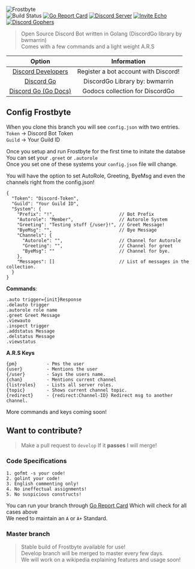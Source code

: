 ![Frostbyte](https://xtclabs.net/img/byte-logo.png)  
![Build Status](https://api.travis-ci.org/proxikal/Frostbyte.svg?branch=master) [![Go Report Card](https://goreportcard.com/badge/github.com/proxikal/Frostbyte)](https://goreportcard.com/report/github.com/proxikal/Frostbyte) [![Discord Server](https://img.shields.io/badge/discord-xTech%20Labs-blue.svg)](https://discord.gg/9PRs6xH) [![Invite Echo](https://img.shields.io/badge/invite-Echo%202.0-red.svg)](https://discordapp.com/oauth2/authorize?permissions=0&scope=bot&client_id=249891250117804032) [![Discord Gophers](https://img.shields.io/badge/discord-Gophers-orange.svg)](https://discord.gg/0f1SbxBZjYoCtNPP)
> Open Source Discord Bot written in Golang (DiscordGo library by bwmarrin)  
Comes with a few commands and a light weight A.R.S  
  
| Option | Information |
|:--: | :--: |
| [Discord Developers](https://discordapp.com/developers/applications/me) | Register a bot account with Discord! |
| [Discord Go](https://github.com/bwmarrin/discordgo) | DiscordGo Library by: bwmarrin |
| [Discord Go (Go Docs)](https://godoc.org/github.com/bwmarrin/discordgo) | Godocs collection for DiscordGo |
  
## Config Frostbyte
When you clone this branch you will see `config.json` with two entries.  
`Token` -> Discord Bot Token  
`Guild` -> Your Guild ID
  
Once you setup and run Frostbyte for the first time to initate the databse  
You can set your `.greet` or `.autorole`  
Once you set one of these systems your `config.json` file will change.
  
You will have the option to set AutoRole, Greeting, ByeMsg and even the channels right from the config.json!  

```
{
  "Token": "Discord-Token",
  "Guild": "Your Guild ID",
  "System": {
    "Prefix": "!",                        // Bot Prefix
    "Autorole": "Member",                 // Autorole System
    "Greeting": "Testing stuff {/user}!", // Greet Message!
    "ByeMsg": "",                         // Bye Message
    "Channels": {
      "Autorole": "",                     // Channel for Autorole
      "Greeting": "",                     // Channel for greet
      "ByeMsg": ""                        // Channel for bye.
    },
    "Messages": []                        // List of messages in the collection.
  }
}
```
    
**Commands**:
```
.auto trigger={init}Response
.delauto trigger
.autorole role name
.greet Greet Message
.viewauto
.inspect trigger
.addstatus Message
.delstatus Message
.viewstatus
```
  
**A.R.S Keys**
```
{pm}           - Pms the user
{user}         - Mentions the user
{/user}        - Says the users name.
{chan}         - Mentions current channel
{listroles}    - Lists all server roles.
{topic}        - Shows current channel topic.
{redirect}     - {redirect:Channel-ID} Redirect msg to another channel.
```
More commands and keys coming soon!
  
## Want to contribute?
> Make a pull request to `develop` If it **passes** I will merge!
  
### Code Specifications
  
```
1. gofmt -s your code!
2. golint your code!
3. English commenting only!
4. No ineffectual assignments!
5. No suspicious constructs!
```
You can run your branch through [Go Report Card](https://goreportcard.com) Which will check for all cases above  
We need to maintain an `A` or `A+` Standard.  
  
### Master branch
> Stable build of Frostbyte available for use!  
Develop branch will be merged to master every few days.  
We will work on a wikipedia explaining features and usage soon!
  
